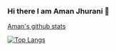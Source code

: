 ### Hi there I am Aman Jhurani 👋
[Aman's github stats](https://github-readme-stats.vercel.app/api?username=amanjhurani&show_icons=true&theme=radical)


[![Top Langs](https://github-readme-stats.vercel.app/api/top-langs/?username=amanjhurani&layout=compact)](https://github.com/anuraghazra/github-readme-stats)
